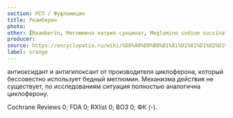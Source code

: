 ```yaml
---
section: РСП / Фуфломицин
title: Реамберин
photo:
other: [Reamberin, Меглюмина натрия сукцинат, Meglumine sodium succinate]
producer:
source: https://encyclopatia.ru/wiki/%D0%A0%D0%B0%D1%81%D1%81%D1%82%D1%80%D0%B5%D0%BB%D1%8C%D0%BD%D1%8B%D0%B9_%D1%81%D0%BF%D0%B8%D1%81%D0%BE%D0%BA_%D0%BF%D1%80%D0%B5%D0%BF%D0%B0%D1%80%D0%B0%D1%82%D0%BE%D0%B2
label: orange
---
```


антиоксидант и антигипоксант от производителя циклоферона, который бессовестно использует бедный меглюмин. Механизма действия не существует, по исследованиям ситуация полностью аналогична циклоферону.

Cochrane Reviews 0; FDA 0; RXlist 0; ВОЗ 0; ФК (-).
